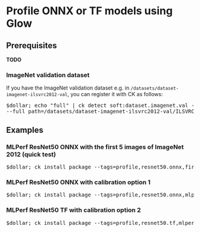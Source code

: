 # Profile ONNX or TF models using Glow

## Prerequisites

**TODO**

### ImageNet validation dataset

If you have the ImageNet validation dataset e.g. in `/datasets/dataset-imagenet-ilsvrc2012-val`, you can register it with CK as follows:

<pre>
$dollar; echo "full" | ck detect soft:dataset.imagenet.val --extra_tags=full,ilsvrc2012 \
--full_path=/datasets/dataset-imagenet-ilsvrc2012-val/ILSVRC2012_val_00000001.JPEG
</pre>

## Examples

### MLPerf ResNet50 ONNX with the first 5 images of ImageNet 2012 (quick test)

<pre>
$dollar; ck install package --tags=profile,resnet50.onnx,first.5
</pre>


### MLPerf ResNet50 ONNX with calibration option 1

<pre>
$dollar; ck install package --tags=profile,resnet50.onnx,mlperf.option1
</pre>

### MLPerf ResNet50 TF with calibration option 2

<pre>
$dollar; ck install package --tags=profile,resnet50.tf,mlperf.option2
</pre>
